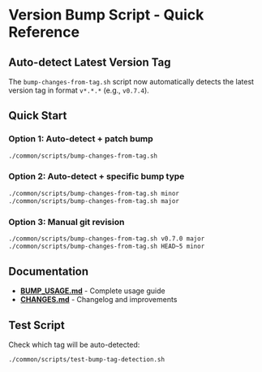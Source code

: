 # Version Bump Script - Quick Reference

## Auto-detect Latest Version Tag

The `bump-changes-from-tag.sh` script now automatically detects the latest version tag in format `v*.*.*` (e.g., `v0.7.4`).

## Quick Start

### Option 1: Auto-detect + patch bump

```bash
./common/scripts/bump-changes-from-tag.sh
```

### Option 2: Auto-detect + specific bump type

```bash
./common/scripts/bump-changes-from-tag.sh minor
./common/scripts/bump-changes-from-tag.sh major
```

### Option 3: Manual git revision

```bash
./common/scripts/bump-changes-from-tag.sh v0.7.0 major
./common/scripts/bump-changes-from-tag.sh HEAD~5 minor
```

## Documentation

- **[BUMP_USAGE.md](./BUMP_USAGE.md)** - Complete usage guide
- **[CHANGES.md](./CHANGES.md)** - Changelog and improvements

## Test Script

Check which tag will be auto-detected:

```bash
./common/scripts/test-bump-tag-detection.sh
```
